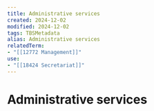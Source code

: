 ```yaml
---
title: Administrative services
created: 2024-12-02
modified: 2024-12-02
tags: TBSMetadata
alias: Administrative services
relatedTerm:
- "[[12772 Management]]"
use:
- "[[18424 Secretariat]]"
---
```

# Administrative services

